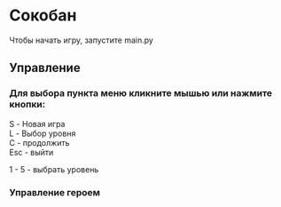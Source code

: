 Сокобан
========

Чтобы начать игру, запустите main.py 

Управление
-----------------

### Для выбора пункта меню кликните мышью или нажмите кнопки:
S - Новая игра  
L - Выбор уровня    
C - продолжить  
Esc - выйти 

1 - 5 - выбрать уровень


### Управление героем

